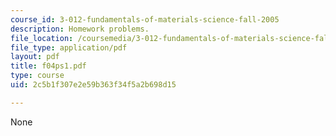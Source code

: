 ```yaml
---
course_id: 3-012-fundamentals-of-materials-science-fall-2005
description: Homework problems.
file_location: /coursemedia/3-012-fundamentals-of-materials-science-fall-2005/2c5b1f307e2e59b363f34f5a2b698d15_f04ps1.pdf
file_type: application/pdf
layout: pdf
title: f04ps1.pdf
type: course
uid: 2c5b1f307e2e59b363f34f5a2b698d15

---
```

None